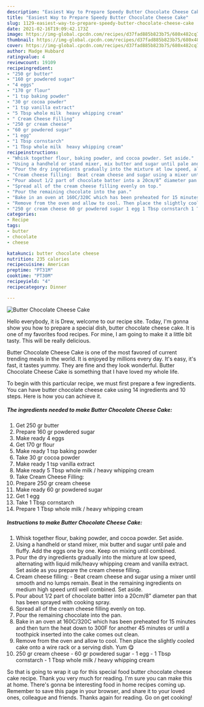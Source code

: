 ```yaml
---
description: "Easiest Way to Prepare Speedy Butter Chocolate Cheese Cake"
title: "Easiest Way to Prepare Speedy Butter Chocolate Cheese Cake"
slug: 1129-easiest-way-to-prepare-speedy-butter-chocolate-cheese-cake
date: 2021-02-16T19:09:42.173Z
image: https://img-global.cpcdn.com/recipes/d37fad885b823b75/680x482cq70/butter-chocolate-cheese-cake-recipe-main-photo.jpg
thumbnail: https://img-global.cpcdn.com/recipes/d37fad885b823b75/680x482cq70/butter-chocolate-cheese-cake-recipe-main-photo.jpg
cover: https://img-global.cpcdn.com/recipes/d37fad885b823b75/680x482cq70/butter-chocolate-cheese-cake-recipe-main-photo.jpg
author: Madge Hubbard
ratingvalue: 4
reviewcount: 19109
recipeingredient:
- "250 gr butter"
- "160 gr powdered sugar"
- "4 eggs"
- "170 gr flour"
- "1 tsp baking powder"
- "30 gr cocoa powder"
- "1 tsp vanilla extract"
- "5 Tbsp whole milk  heavy whipping cream"
- " Cream Cheese Filling"
- "250 gr cream cheese"
- "60 gr powdered sugar"
- "1 egg"
- "1 Tbsp cornstarch"
- "1 Tbsp whole milk  heavy whipping cream"
recipeinstructions:
- "Whisk together flour, baking powder, and cocoa powder. Set aside."
- "Using a handheld or stand mixer, mix butter and sugar until pale and fluffy. Add the eggs one by one. Keep on mixing until combined."
- "Pour the dry ingredients gradually into the mixture at low speed, alternating with liquid milk/heavy whipping cream and vanilla extract. Set aside as you prepare the cream cheese filling."
- "Cream cheese filling:  Beat cream cheese and sugar using a mixer until smooth and no lumps remain. Beat in the remaining ingredients on medium high speed until well combined. Set aside."
- "Pour about 1/2 part of chocolate batter into a 20cm/8” diameter pan that has been sprayed with cooking spray."
- "Spread all of the cream cheese filling evenly on top."
- "Pour the remaining chocolate into the pan."
- "Bake in an oven at 160C/320C which has been preheated for 15 minutes and then turn the heat down to 300F for another 45 minutes or until a toothpick inserted into the cake comes out clean."
- "Remove from the oven and allow to cool. Then place the slightly cooled cake onto a wire rack or a serving dish. Yum 😋"
- "250 gr cream cheese 60 gr powdered sugar 1 egg 1 Tbsp cornstarch 1 Tbsp whole milk / heavy whipping cream"
categories:
- Recipe
tags:
- butter
- chocolate
- cheese

katakunci: butter chocolate cheese 
nutrition: 235 calories
recipecuisine: American
preptime: "PT31M"
cooktime: "PT30M"
recipeyield: "4"
recipecategory: Dinner

---
```



![Butter Chocolate Cheese Cake](https://img-global.cpcdn.com/recipes/d37fad885b823b75/680x482cq70/butter-chocolate-cheese-cake-recipe-main-photo.jpg)

Hello everybody, it is Drew, welcome to our recipe site. Today, I'm gonna show you how to prepare a special dish, butter chocolate cheese cake. It is one of my favorites food recipes. For mine, I am going to make it a little bit tasty. This will be really delicious.



Butter Chocolate Cheese Cake is one of the most favored of current trending meals in the world. It is enjoyed by millions every day. It's easy, it's fast, it tastes yummy. They are fine and they look wonderful. Butter Chocolate Cheese Cake is something that I have loved my whole life.


To begin with this particular recipe, we must first prepare a few ingredients. You can have butter chocolate cheese cake using 14 ingredients and 10 steps. Here is how you can achieve it.

<!--inarticleads1-->

##### The ingredients needed to make Butter Chocolate Cheese Cake:

1. Get 250 gr butter
1. Prepare 160 gr powdered sugar
1. Make ready 4 eggs
1. Get 170 gr flour
1. Make ready 1 tsp baking powder
1. Take 30 gr cocoa powder
1. Make ready 1 tsp vanilla extract
1. Make ready 5 Tbsp whole milk / heavy whipping cream
1. Take  Cream Cheese Filling:
1. Prepare 250 gr cream cheese
1. Make ready 60 gr powdered sugar
1. Get 1 egg
1. Take 1 Tbsp cornstarch
1. Prepare 1 Tbsp whole milk / heavy whipping cream




<!--inarticleads2-->

##### Instructions to make Butter Chocolate Cheese Cake:

1. Whisk together flour, baking powder, and cocoa powder. Set aside.
1. Using a handheld or stand mixer, mix butter and sugar until pale and fluffy. Add the eggs one by one. Keep on mixing until combined.
1. Pour the dry ingredients gradually into the mixture at low speed, alternating with liquid milk/heavy whipping cream and vanilla extract. Set aside as you prepare the cream cheese filling.
1. Cream cheese filling:  - Beat cream cheese and sugar using a mixer until smooth and no lumps remain. Beat in the remaining ingredients on medium high speed until well combined. Set aside.
1. Pour about 1/2 part of chocolate batter into a 20cm/8” diameter pan that has been sprayed with cooking spray.
1. Spread all of the cream cheese filling evenly on top.
1. Pour the remaining chocolate into the pan.
1. Bake in an oven at 160C/320C which has been preheated for 15 minutes and then turn the heat down to 300F for another 45 minutes or until a toothpick inserted into the cake comes out clean.
1. Remove from the oven and allow to cool. Then place the slightly cooled cake onto a wire rack or a serving dish. Yum 😋
1. 250 gr cream cheese - 60 gr powdered sugar - 1 egg - 1 Tbsp cornstarch - 1 Tbsp whole milk / heavy whipping cream




So that is going to wrap it up for this special food butter chocolate cheese cake recipe. Thank you very much for reading. I'm sure you can make this at home. There's gonna be interesting food in home recipes coming up. Remember to save this page in your browser, and share it to your loved ones, colleague and friends. Thanks again for reading. Go on get cooking!
